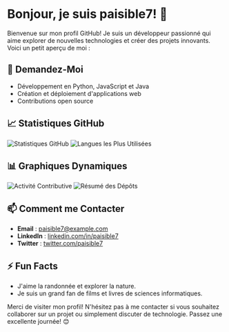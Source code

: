 # Bonjour, je suis paisible7! 👋

Bienvenue sur mon profil GitHub! Je suis un développeur passionné qui aime explorer de nouvelles technologies et créer des projets innovants. Voici un petit aperçu de moi :

## 💬 Demandez-Moi
- Développement en Python, JavaScript et Java
- Création et déploiement d'applications web
- Contributions open source

## 📈 Statistiques GitHub
![Statistiques GitHub](https://github-readme-stats.vercel.app/api?username=paisible7&show_icons=true&theme=radical)
![Langues les Plus Utilisées](https://github-readme-stats.vercel.app/api/top-langs/?username=paisible7&layout=compact&theme=radical)

## 📊 Graphiques Dynamiques
![Activité Contributive](https://activity-graph.herokuapp.com/graph?username=paisible7&theme=react-dark&hide_border=true)
![Résumé des Dépôts](https://github-profile-summary-cards.vercel.app/api/cards/profile-details?username=paisible7&theme=vue)

## 📫 Comment me Contacter
- **Email** : paisible7@example.com
- **LinkedIn** : [linkedin.com/in/paisible7](https://linkedin.com/in/paisible7)
- **Twitter** : [twitter.com/paisible7](https://twitter.com/paisible7)

## ⚡ Fun Facts
- J'aime la randonnée et explorer la nature.
- Je suis un grand fan de films et livres de sciences informatiques.

Merci de visiter mon profil! N'hésitez pas à me contacter si vous souhaitez collaborer sur un projet ou simplement discuter de technologie. Passez une excellente journée! 😊
